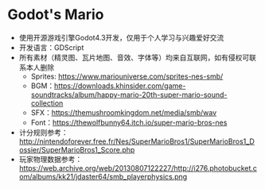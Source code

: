 # Godot's Mario
- 使用开源游戏引擎Godot4.3开发，仅用于个人学习与兴趣爱好交流
- 开发语言：GDScript
- 所有素材（精灵图、瓦片地图、音效、字体等）均来自互联网，如有侵权可联系本人删除
    - Sprites: https://www.mariouniverse.com/sprites-nes-smb/
    - BGM：https://downloads.khinsider.com/game-soundtracks/album/happy-mario-20th-super-mario-sound-collection
    - SFX：https://themushroomkingdom.net/media/smb/wav
    - Font：https://thewolfbunny64.itch.io/super-mario-bros-nes
- 计分规则参考：http://nintendoforever.free.fr/Nes/SuperMarioBros1/SuperMarioBros1_Dossier/SuperMarioBros1_Score.php
- 玩家物理数据参考：https://web.archive.org/web/20130807122227/http://i276.photobucket.com/albums/kk21/jdaster64/smb_playerphysics.png